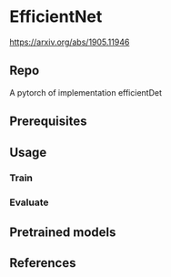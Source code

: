 # EfficientNet
https://arxiv.org/abs/1905.11946

## Repo
A pytorch of implementation efficientDet

## Prerequisites


## Usage

### Train


### Evaluate


## Pretrained models


## References
